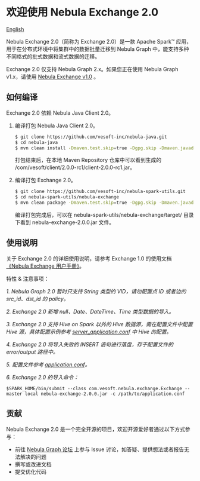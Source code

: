 # 欢迎使用 Nebula Exchange 2.0         
[English](https://github.com/vesoft-inc/nebula-spark-utils/blob/master/nebula-exchange/README.md)

Nebula Exchange 2.0（简称为 Exchange 2.0）是一款 Apache Spark&trade; 应用，用于在分布式环境中将集群中的数据批量迁移到 Nebula Graph 中，能支持多种不同格式的批式数据和流式数据的迁移。

Exchange 2.0 仅支持 Nebula Graph 2.x。如果您正在使用 Nebula Graph v1.x，请使用 [Nebula Exchange v1.0](https://github.com/vesoft-inc/nebula-java/tree/v1.0/tools/exchange) 。

## 如何编译

Exchange 2.0 依赖 Nebula Java Client 2.0。

1. 编译打包 Nebula Java Client 2.0。

    ```bash
    $ git clone https://github.com/vesoft-inc/nebula-java.git
    $ cd nebula-java
    $ mvn clean install -Dmaven.test.skip=true -Dgpg.skip -Dmaven.javadoc.skip=true  
    ```

    打包结束后，在本地 Maven Repository 仓库中可以看到生成的 /com/vesoft/client/2.0.0-rc1/client-2.0.0-rc1.jar。

2. 编译打包 Exchange 2.0。

    ```bash
    $ git clone https://github.com/vesoft-inc/nebula-spark-utils.git
    $ cd nebula-spark-utils/nebula-exchange
    $ mvn clean package -Dmaven.test.skip=true -Dgpg.skip -Dmaven.javadoc.skip=true
    ```

    编译打包完成后，可以在 nebula-spark-utils/nebula-exchange/target/ 目录下看到 nebula-exchange-2.0.0.jar 文件。

## 使用说明

关于 Exchange 2.0 的详细使用说明，请参考 Exchange 1.0 的使用文档[《Nebula Exchange 用户手册》](https://docs.nebula-graph.com.cn/nebula-exchange/about-exchange/ex-ug-what-is-exchange/ "点击前往 Nebula Graph 网站")。

特性 & 注意事项：

*1. Nebula Graph 2.0 暂时只支持 String 类型的 VID，请勿配置点 ID 或者边的 src_id、dst_id 的 policy。*

*2. Exchange 2.0 新增 null、Date、DateTime、Time 类型数据的导入。*

*3. Exchange 2.0 支持 Hive on Spark 以外的 Hive 数据源，需在配置文件中配置 Hive 源，具体配置示例参考 [server_application.conf](https://github.com/vesoft-inc/nebula-spark-utils/blob/main/nebula-exchange/src/main/resources/server_application.conf) 中 Hive 的配置。*

*4. Exchange 2.0 将导入失败的 INSERT 语句进行落盘，存于配置文件的 error/output 路径中。*

*5. 配置文件参考 [application.conf](https://github.com/vesoft-inc/nebula-spark-utils/tree/main/nebula-exchange/src/main/resources)。*

*6. Exchange 2.0 的导入命令：*
```
$SPARK_HOME/bin/submit --class com.vesoft.nebula.exchange.Exchange --master local nebula-exchange-2.0.0.jar -c /path/to/application.conf
```
## 贡献

Nebula Exchange 2.0 是一个完全开源的项目，欢迎开源爱好者通过以下方式参与：

- 前往 [Nebula Graph 论坛](https://discuss.nebula-graph.com.cn/ "点击前往“Nebula Graph 论坛") 上参与 Issue 讨论，如答疑、提供想法或者报告无法解决的问题
- 撰写或改进文档
- 提交优化代码
